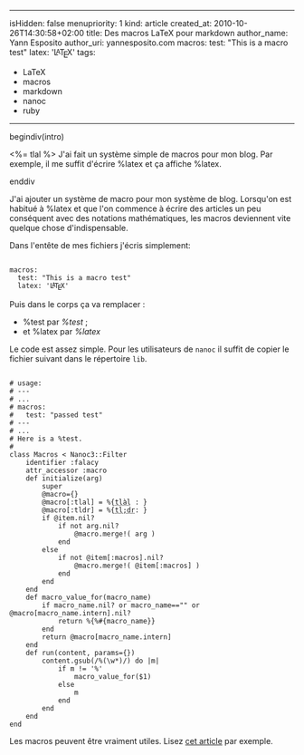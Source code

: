 -----
isHidden:       false
menupriority:   1
kind:           article
created_at:     2010-10-26T14:30:58+02:00
title: Des macros LaTeX pour markdown
author_name: Yann Esposito
author_uri: yannesposito.com
macros:
  test: "This is a macro test"
  latex: '<span style="text-transform: uppercase">L<sup style="vertical-align: 0.15em; margin-left: -0.36em; margin-right: -0.15em; font-size: .85em">a</sup>T<sub style="vertical-align: -0.5ex; margin-left: -0.1667em; margin-right: -0.125em; font-size: 1em">e</sub>X</span>'
tags:
  - LaTeX
  - macros
  - markdown
  - nanoc
  - ruby
-----

begindiv(intro)

<%= tlal %> J'ai fait un système simple de macros pour mon blog. Par exemple, il me suffit d'écrire %<span></span>latex et ça affiche %latex.

enddiv

J'ai ajouter un système de macro pour mon système de blog.
Lorsqu'on est habitué à %latex et que l'on commence à écrire des articles
un peu conséquent avec des notations mathématiques,
les macros deviennent vite quelque chose d'indispensable.

Dans l'entête de mes fichiers j'écris simplement:

<code class="yaml">
macros:
  test: "This is a macro test"
  latex: '<span style="text-transform: uppercase">L<sup style="vertical-align: 0.15em; margin-left: -0.36em; margin-right: -0.15em; font-size: .85em">a</sup>T<sub style="vertical-align: -0.5ex; margin-left: -0.1667em; margin-right: -0.125em; font-size: 1em">e</sub>X</span>'
</code>

Puis dans le corps ça va remplacer :

- %<span></span>test par *%test* ;
- et %<span></span>latex par *%latex*

Le code est assez simple. 
Pour les utilisateurs de `nanoc` il suffit de copier le fichier suivant dans le répertoire `lib`. 


<code class="ruby" file="macros.rb">
# usage:
# ---
# ...
# macros:
#   test: "passed test"
# ---
# ...
# Here is a %test.
#
class Macros < Nanoc3::Filter
    identifier :falacy
    attr_accessor :macro
    def initialize(arg)
        super
        @macro={}
        @macro[:tlal] = %{<span class="sc"><abbr title="Trop long à lire">tlàl</abbr> : </span>}
        @macro[:tldr] = %{<span class="sc"><abbr title="Too long; didn't read">tl;dr</abbr>: </span>}
        if @item.nil?
            if not arg.nil?
                @macro.merge!( arg )
            end
        else
            if not @item[:macros].nil?
                @macro.merge!( @item[:macros] )
            end
        end
    end
    def macro_value_for(macro_name)
        if macro_name.nil? or macro_name=="" or @macro[macro_name.intern].nil?
            return %{%#{macro_name}} 
        end
        return @macro[macro_name.intern]
    end
    def run(content, params={})
        content.gsub(/%(\w*)/) do |m| 
            if m != '%'
                macro_value_for($1)
            else
                m
            end
        end
    end
end
</code>

Les macros peuvent être vraiment utiles. Lisez [cet article](http://adam.gomaa.us/blog/2007/oct/22/markdown-doesnt-scale/index.html) par exemple.
